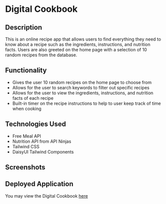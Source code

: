 # Digital Cookbook

## Description
This is an online recipe app that allows users to find everything they need to know about a recipe such as the ingredients, instructions, and nutrition facts.
Users are also greeted on the home page with a selection of 10 random recipes from the database.

## Functionality
- Gives the user 10 random recipes on the home page to choose from
- Allows for the user to search keywords to filter out specific recipes
- Allows for the user to view the ingredients, instructions, and nutrition facts of each recipe
- Built-in timer on the recipe instructions to help to user keep track of time when cooking

## Technologies Used
- Free Meal API
- Nutrition API from API Ninjas
- Tailwind CSS
- DaisyUI Tailwind Components

## Screenshots

## Deployed Application
You may view the Digital Cookbook [here](https://carechiga.github.io/Easy-Recipe-App/)
